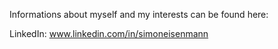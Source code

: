Informations about myself and my interests can be found here:

LinkedIn: www.linkedin.com/in/simoneisenmann

<!---
eisenmsi/eisenmsi is a ✨ special ✨ repository because its `README.md` (this file) appears on your GitHub profile.
You can click the Preview link to take a look at your changes.
--->
